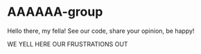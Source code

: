 # AAAAAA-group
Hello there, my fella! See our code, share your opinion, be happy!

WE YELL HERE OUR FRUSTRATIONS OUT
